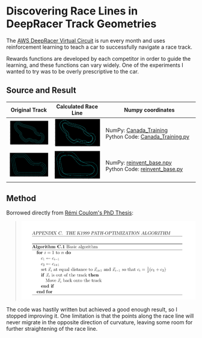 # Discovering Race Lines in DeepRacer Track Geometries


The [AWS DeepRacer Virtual Circuit](http://deepracerleague.com) is run every month and uses reinforcement learning to teach a car to successfully navigate a race track.  

Rewards functions are developed by each competitor in order to guide the learning, and these functions can vary widely.  One of the experiments I wanted to try was to be overly prescriptive to the car.  


## Source and Result

| Original Track | Calculated Race Line | Numpy coordinates |
|----------------|----------------------|-------------------|
| ![](assets/Canada.png) | ![](assets/Canada_Race.png) | NumPy:&nbsp;[Canada_Training](racelines/Canada_Training-1000-4-2019-10-11-163418.npy) Python&nbsp;Code:&nbsp;[Canada_Training.py](racelines/Canada_Training-1000-4-2019-10-11-163418.py) |
| ![](assets/reinvent.png) | ![](assets/reinvent_race.png) | NumPy:&nbsp;[reinvent_base.npy](racelines/reinvent_base-400-4-2019-10-11-161903.npy) Python&nbsp;Code:&nbsp;[reinvent_base.py](racelines/reinvent_base-400-4-2019-10-11-161903.py) |



## Method

Borrowed directly from [Rémi Coulom's PhD Thesis](https://www.remi-coulom.fr/Thesis/):

> ![](assets/algorithm.png)

The code was hastily written but achieved a good enough result, so I stopped improving it.  One limitation is that the points along the race line will never migrate in the opposite direction of curvature, leaving some room for further straightening of the race line.
